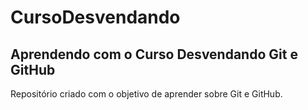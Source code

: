 # CursoDesvendando

<h2> Aprendendo com o Curso Desvendando Git e GitHub </h2>

Repositório criado com o objetivo de aprender sobre Git e GitHub.


